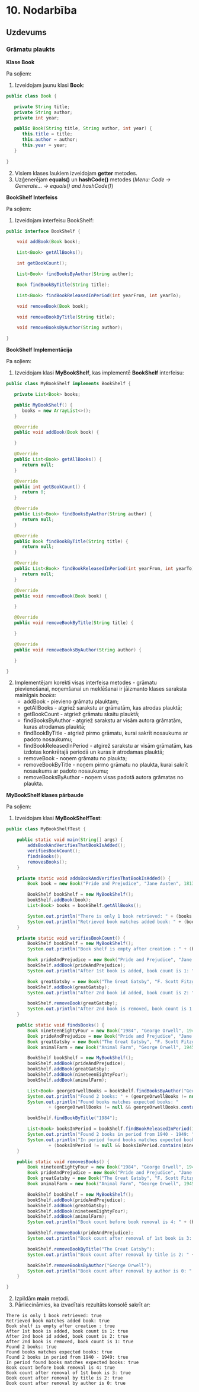 # 10. Nodarbība
## Uzdevums
### Grāmatu plaukts

**Klase Book**

Pa soļiem:
1. Izveidojam jaunu klasi **Book**:
```java
public class Book {

   private String title;
   private String author;
   private int year;

   public Book(String title, String author, int year) {
      this.title = title;
      this.author = author;
      this.year = year;
   }    
    
}
```
2. Visiem klases laukiem izveidojam **getter** metodes.
3. Uzģenerējam **equals()** un **hashCode()** metodes (_Menu: Code -> Generate... -> equals() and hashCode()_)

**BookShelf Interfeiss**

Pa soļiem:

1. Izveidojam interfeisu BookShelf:
```java
public interface BookShelf {

    void addBook(Book book);

    List<Book> getAllBooks();

    int getBookCount();

    List<Book> findBooksByAuthor(String author);

    Book findBookByTitle(String title);

    List<Book> findBookReleasedInPeriod(int yearFrom, int yearTo);

    void removeBook(Book book);

    void removeBookByTitle(String title);

    void removeBooksByAuthor(String author);

}

```

**BookShelf Implementācija**

Pa soļiem:

1. Izveidojam klasi **MyBookShelf**, kas implementē **BookShelf** interfeisu:
```java
public class MyBookShelf implements BookShelf {

   private List<Book> books;

   public MyBookShelf() {
      books = new ArrayList<>();
   }

   @Override
   public void addBook(Book book) {

   }

   @Override
   public List<Book> getAllBooks() {
      return null;
   }

   @Override
   public int getBookCount() {
      return 0;
   }

   @Override
   public List<Book> findBooksByAuthor(String author) {
      return null;
   }

   @Override
   public Book findBookByTitle(String title) {
      return null;
   }

   @Override
   public List<Book> findBookReleasedInPeriod(int yearFrom, int yearTo) {
      return null;
   }

   @Override
   public void removeBook(Book book) {

   }

   @Override
   public void removeBookByTitle(String title) {

   }

   @Override
   public void removeBooksByAuthor(String author) {

   }

}
```
2. Implementējam korekti visas interfeisa metodes - grāmatu pievienošanai, noņemšanai un meklēšanai ir jāizmanto klases saraksta mainīgais *books*:
   * addBook - pievieno grāmatu plauktam;
   * getAllBooks - atgriež sarakstu ar grāmatām, kas atrodas plauktā;
   * getBookCount - atgriež grāmatu skaitu plauktā;
   * findBooksByAuthor - atgriež sarakstu ar visām autora grāmatām, kuras atrodamas plauktā;
   * findBookByTitle - atgriež pirmo grāmatu, kurai sakrīt nosaukums ar padoto nosaukumu;
   * findBookReleasedInPeriod - atgirež sarakstu ar visām grāmatām, kas izdotas konkrētajā periodā un kuras ir atrodamas plauktā;
   * removeBook - noņem grāmatu no plaukta;
   * removeBookByTitle - noņem pirmo grāmatu no plaukta, kurai sakrīt nosaukums ar padoto nosaukumu;
   * removeBooksByAuthor - noņem visas padotā autora grāmatas no plaukta.

**MyBookShelf klases pārbaude**

Pa soļiem:

1. Izveidojam klasi **MyBookShelfTest**:
```java
public class MyBookShelfTest {

    public static void main(String[] args) {
        addsBookAndVerifiesThatBookIsAdded();
        verifiesBookCount();
        findsBooks();
        removesBooks();
    }

    private static void addsBookAndVerifiesThatBookIsAdded() {
        Book book = new Book("Pride and Prejudice", "Jane Austen", 1813);

        BookShelf bookShelf = new MyBookShelf();
        bookShelf.addBook(book);
        List<Book> books = bookShelf.getAllBooks();

        System.out.println("There is only 1 book retrieved: " + (books != null && books.size() == 1));
        System.out.println("Retrieved book matches added book: " + (books != null && books.get(0).equals(book)));
    }

    private static void verifiesBookCount() {
        BookShelf bookShelf = new MyBookShelf();
        System.out.println("Book shelf is empty after creation : " + (bookShelf.getBookCount() == 0));

        Book prideAndPrejudice = new Book("Pride and Prejudice", "Jane Austen", 1813);
        bookShelf.addBook(prideAndPrejudice);
        System.out.println("After 1st book is added, book count is 1: " + (bookShelf.getBookCount() == 1));

        Book greatGatsby = new Book("The Great Gatsby", "F. Scott Fitzgerald", 1925);
        bookShelf.addBook(greatGatsby);
        System.out.println("After 2nd book id added, book count is 2: " + (bookShelf.getBookCount() == 2));

        bookShelf.removeBook(greatGatsby);
        System.out.println("After 2nd book is removed, book count is 1: " + (bookShelf.getBookCount() == 1));
    }

    public static void findsBooks() {
        Book nineteenEightyFour = new Book("1984", "George Orwell", 1949);
        Book prideAndPrejudice = new Book("Pride and Prejudice", "Jane Austen", 1813);
        Book greatGatsby = new Book("The Great Gatsby", "F. Scott Fitzgerald", 1925);
        Book animalFarm = new Book("Animal Farm", "George Orwell", 1945);

        BookShelf bookShelf = new MyBookShelf();
        bookShelf.addBook(prideAndPrejudice);
        bookShelf.addBook(greatGatsby);
        bookShelf.addBook(nineteenEightyFour);
        bookShelf.addBook(animalFarm);

        List<Book> georgeOrwellBooks = bookShelf.findBooksByAuthor("George Orwell");
        System.out.println("Found 2 books: " + (georgeOrwellBooks != null && georgeOrwellBooks.size() == 2));
        System.out.println("Found books matches expected books: "
                + (georgeOrwellBooks != null && georgeOrwellBooks.contains(nineteenEightyFour) && georgeOrwellBooks.contains(animalFarm)));

        bookShelf.findBookByTitle("1984");

        List<Book> booksInPeriod = bookShelf.findBookReleasedInPeriod(1940, 1949);
        System.out.println("Found 2 books in period from 1940 - 1949: " + (booksInPeriod != null && booksInPeriod.size() == 2));
        System.out.println("In period found books matches expected books: "
                + (booksInPeriod != null && booksInPeriod.contains(nineteenEightyFour) && booksInPeriod.contains(animalFarm)));
    }

    public static void removesBooks() {
        Book nineteenEightyFour = new Book("1984", "George Orwell", 1949);
        Book prideAndPrejudice = new Book("Pride and Prejudice", "Jane Austen", 1813);
        Book greatGatsby = new Book("The Great Gatsby", "F. Scott Fitzgerald", 1925);
        Book animalFarm = new Book("Animal Farm", "George Orwell", 1945);

        BookShelf bookShelf = new MyBookShelf();
        bookShelf.addBook(prideAndPrejudice);
        bookShelf.addBook(greatGatsby);
        bookShelf.addBook(nineteenEightyFour);
        bookShelf.addBook(animalFarm);
        System.out.println("Book count before book removal is 4: " + (bookShelf.getBookCount() == 4));

        bookShelf.removeBook(prideAndPrejudice);
        System.out.println("Book count after removal of 1st book is 3: " + (bookShelf.getBookCount() == 3));

        bookShelf.removeBookByTitle("The Great Gatsby");
        System.out.println("Book count after removal by title is 2: " + (bookShelf.getBookCount() == 2));

        bookShelf.removeBooksByAuthor("George Orwell");
        System.out.println("Book count after removal by author is 0: " + (bookShelf.getBookCount() == 0));
    }

}
```
2. Izpildām **main** metodi.
3. Pārliecināmies, ka izvadītais rezultāts konsolē sakrīt ar:
```
There is only 1 book retrieved: true
Retrieved book matches added book: true
Book shelf is empty after creation : true
After 1st book is added, book count is 1: true
After 2nd book id added, book count is 2: true
After 2nd book is removed, book count is 1: true
Found 2 books: true
Found books matches expected books: true
Found 2 books in period from 1940 - 1949: true
In period found books matches expected books: true
Book count before book removal is 4: true
Book count after removal of 1st book is 3: true
Book count after removal by title is 2: true
Book count after removal by author is 0: true
```